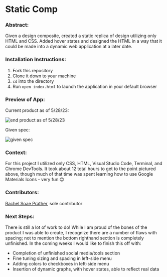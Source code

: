 # Static Comp

### Abstract:
[//]: <> (Briefly describe what you built and its features. What problem is the app solving? How does this application solve that problem?)
Given a design composite, created a static replica of design utilizing only HTML and CSS. Added hover states and designed the HTML in a way that it could be made into a dynamic web application at a later date.

### Installation Instructions:
[//]: <> (What steps does a person have to take to get your app cloned down and running?)
1. Fork this repository
2. Clone it down to your machine
3. `cd` into the directory
4. Run `open index.html` to launch the application in your default browser

### Preview of App:
[//]: <> (Provide ONE gif or screenshot of your application - choose the "coolest" piece of functionality to show off.)
Current product as of 5/28/23:

![end product as of 5/28/23](https://imgur.com/JA84xZM.png)

Given spec:

![given spec](https://imgur.com/Kw9rTbx.png)

### Context:
[//]: <> (Give some context for the project here. How long did you have to work on it? How far into the Turing program are you?)
For this project I utilized only CSS, HTML, Visual Studio Code, Terminal, and Chrome DevTools. It took about 12 total hours to get to the point pictured above, though much of that time was spent learning how to use Google Materials Icons - very fun 😊

### Contributors:
[//]: <> (Who worked on this application? Link to their GitHubs.)
[Rachel Soae Prather](https://github.com/rachelsoae), sole contributor

### Next Steps:
There is still a lot of work to do! While I am proud of the bones of the product I was able to create, I recognize there are a number of flaws with spacing; not to mention the bottom righthand section is completely unfinished. In the coming weeks I would like to finish this off with: 
- Completion of unfinished social media/tools section
- Fine tuning sizing and spacing in left-side  menu
- Adding colors to checkboxes in left-side menu
- Insertion of dynamic graphs, with hover states, able to reflect real data

